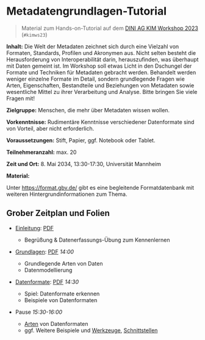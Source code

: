 # Metadatengrundlagen-Tutorial

> Material zum Hands-on-Tutorial auf dem [DINI AG KIM Workshop 2023](https://wiki.dnb.de/display/DINIAGKIM/KIM+Workshop+2023) (`#kimws23`)

**Inhalt:** Die Welt der Metadaten zeichnet sich durch eine Vielzahl von Formaten, Standards, Profilen und Akronymen aus. Nicht selten besteht die Herausforderung von Interoperabilität darin,  herauszufinden, was überhaupt mit Daten gemeint ist. Im Workshop soll etwas Licht in den Dschungel der Formate und Techniken für Metadaten gebracht werden. Behandelt werden weniger einzelne Formate im Detail, sondern grundlegende Fragen wie Arten, Eigenschaften, Bestandteile und Beziehungen von Metadaten sowie wesentliche Mittel zu ihrer Verarbeitung und Analyse. Bitte bringen Sie viele Fragen mit!

**Zielgruppe:** Menschen, die mehr über Metadaten wissen wollen.

**Vorkenntnisse:** Rudimentäre Kenntnisse verschiedener Datenformate sind von Vorteil, aber nicht erforderlich.

**Voraussetzungen:** Stift, Papier, ggf. Notebook oder Tablet.

**Teilnehmeranzahl:** max. 20

**Zeit und Ort:** 8. Mai 2034, 13:30-17:30, Universität Mannheim

**Material:**

Unter <https://format.gbv.de/> gibt es eine begleitende Formatdatenbank mit weiteren Hintergrundinformationen zum Thema.

## Grober Zeitplan und Folien

- [Einleitung](einleitung.md): [PDF](einleitung.pdf)
    - Begrüßung & Datenerfassungs-Übung zum Kennenlernen

- [Grundlagen](grundlagen.md): [PDF](grundlagen.pdf) *14:00*
    - Grundlegende Arten von Daten
    - Datenmodellierung

- [Datenformate](datenformate.md): [PDF](datenformate.pdf) *14:30*
    - Spiel: Datenformate erkennen
    - Beispiele von Datenformaten

- Pause  *15:30-16:00*

    - [Arten](arten.md) von Datenformaten    
    - ggf. Weitere Beispiele und [Werkzeuge](werkzeuge.md), [Schnittstellen](apis.md)
